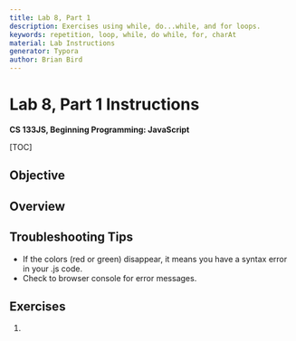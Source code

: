 ```yaml
---
title: Lab 8, Part 1
description: Exercises using while, do...while, and for loops.
keywords: repetition, loop, while, do while, for, charAt
material: Lab Instructions
generator: Typora
author: Brian Bird
---
```





<h1>Lab 8, Part 1 Instructions</h1>

**CS 133JS, Beginning Programming: JavaScript**

[TOC]

## Objective



## Overview



## Troubleshooting Tips

- If the colors (red or green) disappear, it means you have a syntax error in your .js code.
- Check to browser console for error messages.

## Exercises

1. 


